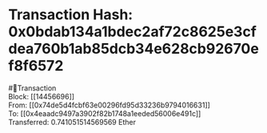 
Transaction Hash: 0x0bdab134a1bdec2af72c8625e3cfdea760b1ab85dcb34e628cb92670ef8f6572
====================================================================================
  
#💸Transaction  
Block: [[14456696]]  
From: [[0x74de5d4fcbf63e00296fd95d33236b9794016631]]  
To: [[0x4eaadc9497a3902f82b1748a1eeded56006e491c]]  
Transferred: 0.741051514569569 Ether
